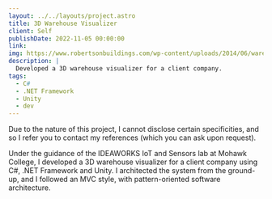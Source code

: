 ```yaml
---
layout: ../../layouts/project.astro
title: 3D Warehouse Visualizer
client: Self
publishDate: 2022-11-05 00:00:00
link: 
img: https://www.robertsonbuildings.com/wp-content/uploads/2014/06/warehouse-qls-camdon.jpg
description: |
  Developed a 3D warehouse visualizer for a client company.
tags:
  - C#
  - .NET Framework
  - Unity
  - dev
---
```


Due to the nature of this project, I cannot disclose certain specificities, and so I refer you to contact my references (which you can ask upon request).

Under the guidance of the IDEAWORKS IoT and Sensors lab at Mohawk College, I developed a 3D warehouse visualizer for a client company using C#, .NET Framework and Unity. I architected the system from the ground-up, and I followed an MVC style, with pattern-oriented software architecture.
